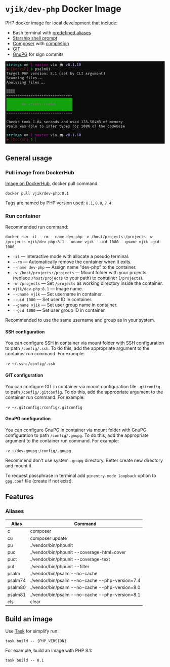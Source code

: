 # `vjik/dev-php` Docker Image

PHP docker image for local development that include:

- Bash terminal with [predefined aliases](#aliases)
- [Starship shell prompt](https://starship.rs/)
- [Composer](https://getcomposer.org/) with [completion](https://getcomposer.org/doc/03-cli.md#bash-completions)
- [GIT](https://git-scm.com/)
- [GnuPG](https://www.gnupg.org/) for sign commits

![](screenshot.png)

## General usage

### Pull image from DockerHub

[Image on DockerHub](https://hub.docker.com/r/vjik/dev-php), docker pull command:

```shell
docker pull vjik/dev-php:8.1
```

Tags are named by PHP version used: `8.1`, `8.0`, `7.4`.

### Run container

Recommended run command:

```shell
docker run -it --rm --name dev-php -v /host/projects:/projects -w /projects vjik/dev-php:8.1 --uname vjik --uid 1000 --gname vjik -gid 1000
```

- `-it` — Interactive mode with allocate a pseudo terminal.
- `--rm` — Automatically remove the container when it exits.
- `--name dev-php` — Assign name "dev-php" to the container.
- `-v /host/projects:/projects` — Mount folder with your projects (replace `/host/projects` to your path) to container
  (`/projects`).
- `-w /projects` — Set `/projects` as working directory inside the container.
- `vjik/dev-php:8.1` — Image name.
- `--uname vjik` — Set username in container.
- `--uid 1000` — Set user ID in container.
- `--gname vjik` — Set user group name in container.
- `--gid 1000` — Set user group ID in container.

Recommended to use the same username and group as in your system.

#### SSH configuration

You can configure SSH in container via mount folder with SSH configuration to path `/config/.ssh`. To do this, add the
appropriate argument to the container run command. For example:

`-v ~/.ssh:/config/.ssh`

#### GIT configuration

You can configure GIT in container via mount configuration file `.gitconfig` to path `/config/.gitconfig`. To do this, 
add the appropriate argument to the container run command. For example:

`-v ~/.gitconfig:/config/.gitconfig`

#### GnuPG configuration

You can configure GnuPG in container via mount folder with GnuPG configuration to path `/config/.gnupg`. To do this, add the
appropriate argument to the container run command. For example:

`-v ~/dev-gnupg:/config/.gnupg`

Recommend don't use system `.gnupg` directory. Better create new directory and mount it.

To request passphrase in terminal add `pinentry-mode loopback` option to `gpg.conf` file (create if not exist).

## Features

### Aliases

| Alias   | Command                                         |
|---------|-------------------------------------------------|
| c       | composer                                        |
| cu      | composer update                                 |
| pu      | ./vendor/bin/phpunit                            |
| puc     | ./vendor/bin/phpunit --coverage-html=cover      |
| puct    | ./vendor/bin/phpunit --coverage-text            |
| puf     | ./vendor/bin/phpunit --filter                   |
| psalm   | ./vendor/bin/psalm --no-cache                   |
| psalm74 | ./vendor/bin/psalm --no-cache --php-version=7.4 |
| psalm80 | ./vendor/bin/psalm --no-cache --php-version=8.0 |
| psalm81 | ./vendor/bin/psalm --no-cache --php-version=8.1 |
| cls     | clear                                           |

## Build an image

Use [Task](https://taskfile.dev/) for simplify run:

```shell
task build -- {PHP_VERSION}
```

For example, build an image with PHP 8.1:

```shell
task build -- 8.1
```

